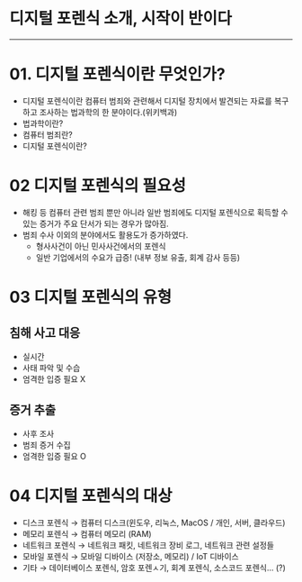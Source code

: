 # 디지털 포렌식 소개, 시작이 반이다
---
# 01. 디지털 포렌식이란 무엇인가?
- 디지털 포렌식이란 컴퓨터 범죄와 관련해서 디지털 장치에서 발견되는 자료를 복구하고 조사하는 법과학의 한 분야이다.(위키백과)
- 법과학이란?
- 컴퓨터 범죄란?
- 디지털 포렌식이란?

# 02 디지털 포렌식의 필요성

- 해킹 등 컴퓨터 관련 범죄 뿐만 아니라 일반 범죄에도 디지털 포렌식으로 획득할 수 있는 증거가 주요 단서가 되는 경우가 많아짐.
- 범죄 수사 이외의 분야에서도 활용도가 증가하였다.
    - 형사사건이 아닌 민사사건에서의 포렌식
    - 일반 기업에서의 수요가 급증! (내부 정보 유출, 회계 감사 등등)

# 03 디지털 포렌식의 유형

## 침해 사고 대응

- 실시간
- 사태 파악 및 수습
- 엄격한 입증 필요 X

## 증거 추출

- 사후 조사
- 범죄 증거 수집
- 엄격한 입증 필요 O

 

# 04 디지털 포렌식의 대상

- 디스크 포렌식 → 컴퓨터 디스크(윈도우, 리눅스, MacOS / 개인, 서버, 클라우드)
- 메모리 포렌식 → 컴퓨터 메모리 (RAM)
- 네트워크 포렌식 → 네트워크 패킷, 네트워크 장비 로그, 네트워크 관련 설정들
- 모바일 포렌식 → 모바일 디바이스 (저장소, 메모리) / IoT 디바이스
- 기타 → 데이터베이스 포렌식, 암호 포렌ㅅ기, 회계 포렌식, 소스코드 포렌식… (?)
